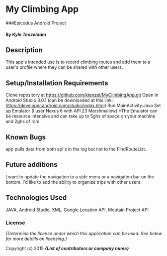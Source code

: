 # My Climbing App

###Epicodus Android Project

#### By _**Kyle Tenzeldam**_


## Description
This app's intended use is to record climbing routes and add them to a user's profile where they can be shared with other users.

## Setup/Installation Requirements

Clone repository at https://github.com/ktenzel/MyClimbingApp.git
Open in Android Studio 3.0.1 (can be downloaded at this link: https://developer.android.com/studio/index.html)
Run MainActivity.Java
Set up Emulator (I user Nexus 6 with API 23 Marshmallow)
*The Emulator can be resource intensive and can take up to 5ghs of space on your machine and 2ghs of ram.

## Known Bugs
app pulls data from both api's in the log but not to the FindRouteList.

## Future additions
I want to update the navigation to a side menu or a navigation bar on the bottom. I'd like to add the ability to organize trips with other users. 

## Technologies Used

JAVA, Android Studio, XML, Google Location API, Moutain Project API


### License

*{Determine the license under which this application can be used.  See below for more details on licensing.}*

Copyright (c) 2015 **_{List of contributors or company name}_**
